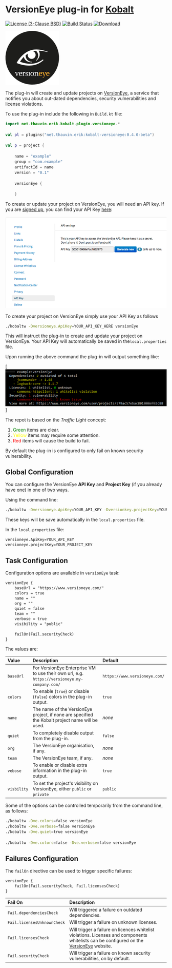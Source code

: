 # VersionEye plug-in for [Kobalt](http://beust.com/kobalt/home/index.html)

[![License (3-Clause BSD)](https://img.shields.io/badge/license-BSD%203--Clause-blue.svg?style=flat-square)](http://opensource.org/licenses/BSD-3-Clause) [![Build Status](https://travis-ci.org/ethauvin/kobalt-versioneye.svg?branch=master)](https://travis-ci.org/ethauvin/kobalt-versioneye) [![Download](https://api.bintray.com/packages/ethauvin/maven/kobalt-versioneye/images/download.svg) ](https://bintray.com/ethauvin/maven/kobalt-versioneye/_latestVersion)

[![VersionEye Logo](src/site/images/VersionEyeLogo.png)](https://www.versioneye.com)

The plug-in will create and update projects on [VersionEye](https://www.versioneye.com/), a service that notifies you about out-dated dependencies, security vulnerabilities and license violations.

To use the plug-in include the following in `Build.kt` file:

```kotlin
import net.thauvin.erik.kobalt.plugin.versioneye.*

val pl = plugins("net.thauvin.erik:kobalt-versioneye:0.4.0-beta")

val p = project {

    name = "example"
    group = "com.example"
    artifactId = name
    version = "0.1"
    
    versionEye {
    
    }
```
To create or update your project on VersionEye, you will need an API key. If you are [signed up](https://www.versioneye.com/signup), you can find your API Key [here](https://www.versioneye.com/settings/api):

[![VersionEye API Key](src/site/images/VersionEyeApiKey.png)](https://www.versioneye.com/settings/api)

To create your project on VersionEye simply use your API Key as follows

```bash
./kobaltw -Dversioneye.ApiKey=YOUR_API_KEY_HERE versionEye
```

This will instruct the plug-in to create and update your project on VersionEye. Your API Key will automatically be saved in the`local.properties` file.

Upon running the above command the plug-in will output something like:

[![Example Report](src/site/images/ExampleReport.png)]

The repot is based on the *Traffic Light* concept:

1. <span style="color:green">Green</span> items are clear.
2. <span style="color:yellow">Yellow</span> items may require some attention.
3. <span style="color:red">Red</span> items will cause the build to fail.

By default the plug-in is configured to only fail on known security vulnerability.

## Global Configuration

You can configure the VersionEye **API Key** and **Project Key** (if you already have one) in one of two ways.

Using the command line:

``` bash
./kobaltw -Dversioneye.ApiKey=YOUR_API_KEY -Dversionkey.projectKey=YOUR_PROJECT_KEY versionEye
```
These keys will be save automatically in the `local.properties` file.

In the `local.properties` file:

```
versioneye.ApiKey=YOUR_API_KEY
versioneye.projectKey=YOUR_PROJECT_KEY
```
## Task Configuration

Configuration options are available in `versionEye` task:

```
versionEye {
    baseUrl = "https://www.versioneye.com/"
    colors = true
    name = ""
    org = ""
    quiet = false
    team = ""
    verbose = true
    visibility = "public"

    failOn(Fail.securityCheck)
}
```

The values are:

| Value       | Description                                                                                     | Default                       |
| :---------- | :---------------------------------------------------------------------------------------------- | :---------------------------- |
| `baseUrl`   | For VersionEye Enterprise VM to use their own url, e.g. `https://versioneye.my-company.com/`    | `https://www.versioneye.com/` |
| `colors`    | To enable (`true`) or disable (`false`) colors in the plug-in output.                           | `true`                        |
| `name`      | The name of the VersionEye project, if none are specified the Kobalt project name will be used. | *none*                        |          
| `quiet`     | To completely disable output from the plug-in.                                                  | `false`                       |
| `org`       | The VersionEye organisation, if any.                                                            | *none*                        |
| `team`      | The VersionEye team, if any.                                                                    | *none*                        |
| `vebose`    | To enable or disable extra information in the plug-in output.                                   | `true`                        |
| `visbility` | To set the project's visibility on VersionEye, either `public` or `private`                     | `public`                      |

Some of the options can be controlled temporarily from the command line, as follows:

```bash
./kobaltw -Dve.colors=false versionEye
./kobaltw -Dve.verbose=false versionEye
./kobaltw -Dve.quiet=true versionEye

./kobaltw -Dve.colors=false -Dve.verbose=false versionEye
```

## Failures Configuration

The `failOn` directive can be used to trigger specific failures:

```
versionEye {
    failOn(Fail.securityCheck, Fail.licensesCheck)
}
```

| Fail On                     | Description                                                                                                                                                             |
| :-------------------------- | :---------------------------------------------------------------------------------------------------------------------------------------------------------------------- |
| `Fail.dependenciesCheck`    | Will triggered a failure on outdated dependencies.                                                                                                                      |
| `Fail.licensesUnknownCheck` | Will trigger a failure on unknown licenses.                                                                                                                             |
| `Fail.licensesCheck`        | Will trigger a failure on licences whitelist violations. Licenses and components whitelists can be configured on the [VersionEye](https://www.versioneye.com/) website. |
| `Fail.securityCheck`        | Will trigger a failure on known security vulnerabilities, on by default.                                                                                                |


